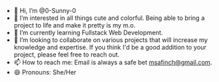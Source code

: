- 👋 Hi, I’m @0-Sunny-0
- 👀 I’m interested in all things cute and colorful. Being able to bring a project to life and make it pretty is my m.o.
- 🌱 I’m currently learning Fullstack Web Development.
- 💞️ I’m looking to collaborate on various projects that will increase my knowledge and expertise. If you think I'd be a good addition to your project, please feel free to reach out.
- 📫 How to reach me: Email is always a safe bet msafinch@gmail.com.
- 😄 Pronouns: She/Her

<!---
0-Sunny-0/0-Sunny-0 is a ✨ special ✨ repository because its `README.md` (this file) appears on your GitHub profile.
You can click the Preview link to take a look at your changes.
--->
